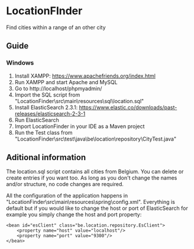# LocationFInder
Find cities within a range of an other city
## Guide
### Windows
1. Install XAMPP: https://www.apachefriends.org/index.html
2. Run XAMPP and start Apache and MySQL
3. Go to http://localhost/phpmyadmin/
4. Import the SQL script from "LocationFinder\src\main\resources\sql\location.sql"
5. Install ElasticSearch 2.3.1: https://www.elastic.co/downloads/past-releases/elasticsearch-2-3-1
6. Run ElasticSearch
7. Import LocationFinder in your IDE as a Maven project
8. Run the Test class from "LocationFinder\src\test\java\be\location\repository\CityTest.java"

## Aditional information
The location.sql script contains all cities from Belgium. You can delete or create entries if you want too. As long as you don't change the names and/or structure, no code changes are required.

All the configuration of the application happens in "LocationFinder\src\main\resources\spring\config.xml". Everything is default but if you would like to change the host or port of ElasticSearch for example you simply change the host and port property:

    <bean id="esClient" class="be.location.repository.EsClient">
        <property name="host" value="localhost"/>
        <property name="port" value="9300"/>
    </bean>
